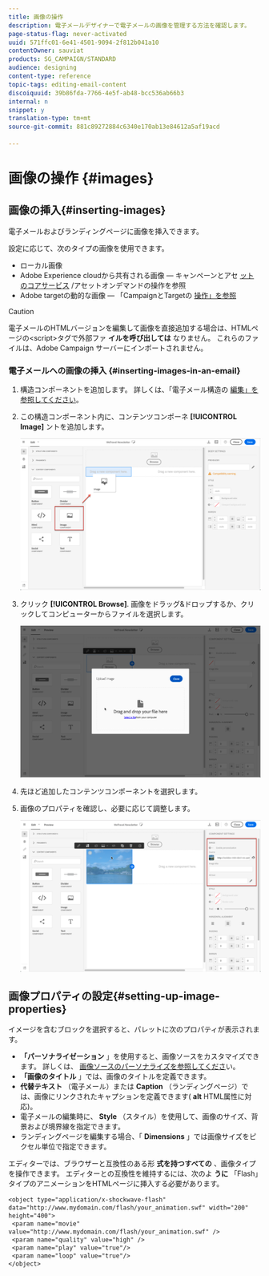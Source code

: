 ```yaml
---
title: 画像の操作
description: 電子メールデザイナーで電子メールの画像を管理する方法を確認します。
page-status-flag: never-activated
uuid: 571ffc01-6e41-4501-9094-2f812b041a10
contentOwner: sauviat
products: SG_CAMPAIGN/STANDARD
audience: designing
content-type: reference
topic-tags: editing-email-content
discoiquuid: 39b86fda-7766-4e5f-ab48-bcc536ab66b3
internal: n
snippet: y
translation-type: tm+mt
source-git-commit: 881c89272884c6340e170ab13e84612a5af19acd

---
```



# 画像の操作 {#images}

## 画像の挿入{#inserting-images}

電子メールおよびランディングページに画像を挿入できます。

設定に応じて、次のタイプの画像を使用できます。

* ローカル画像
* Adobe Experience cloudから共有される画像 — キャンペーンとアセ [ットのコアサービス](../../integrating/using/working-with-campaign-and-assets-core-service.md) /アセットオンデマンドの操作を参照
* Adobe targetの動的な画像 — 「CampaignとTargetの [操作」を参照](../../integrating/using/about-campaign-target-integration.md)

>[!CAUTION]
>
>電子メールのHTMLバージョンを編集して画像を直接追加する場合は、HTMLページの&lt;script>タグで外部ファ **イルを呼び出しては** なりません。 これらのファイルは、Adobe Campaign サーバーにインポートされません。

### 電子メールへの画像の挿入 {#inserting-images-in-an-email}

1. 構造コンポーネントを追加します。 詳しくは、「電子メール構造の [編集」を参照してください](../../designing/using/designing-from-scratch.md#defining-the-email-structure)。
1. この構造コンポーネント内に、コンテンツコンポーネ **[!UICONTROL Image]** ントを追加します。

   ![](assets/des_insert_images_1.png)

1. クリック **[!UICONTROL Browse]**. 画像をドラッグ&amp;ドロップするか、クリックしてコンピューターからファイルを選択します。

   ![](assets/des_insert_images_2.png)

1. 先ほど追加したコンテンツコンポーネントを選択します。
1. 画像のプロパティを確認し、必要に応じて調整します。

   ![](assets/des_insert_images_3.png)

## 画像プロパティの設定{#setting-up-image-properties}

イメージを含むブロックを選択すると、パレットに次のプロパティが表示されます。

* **「パーソナライゼーション** 」を使用すると、画像ソースをカスタマイズできます。 詳しくは、 [画像ソースのパーソナライズを参照してくださ](../../designing/using/personalization.md#personalizing-an-image-source)い。
* **「画像のタイトル** 」では、画像のタイトルを定義できます。
* **代替テキスト** （電子メール）または **Caption** （ランディングページ）では、画像にリンクされたキャプションを定義できます( **alt** HTML属性に対応)。
* 電子メールの編集時に、 **Style** （スタイル）を使用して、画像のサイズ、背景および境界線を指定できます。
* ランディングページを編集する場合、「 **Dimensions** 」では画像サイズをピクセル単位で指定できます。

エディターでは、ブラウザーと互換性のある形 **式を持つすべての** 、画像タイプを操作できます。 エディターとの互換性を維持するには、次のよ **うに** 「Flash」タイプのアニメーションをHTMLページに挿入する必要があります。

```
<object type="application/x-shockwave-flash" data="http://www.mydomain.com/flash/your_animation.swf" width="200" height="400">
 <param name="movie" value="http://www.mydomain.com/flash/your_animation.swf" />
 <param name="quality" value="high" />
 <param name="play" value="true"/>
 <param name="loop" value="true"/> 
</object>
```

<!--
## Modifying images with the Adobe Creative SDK{#modifying-images-with-the-adobe-creative-sdk}

You can edit images and use a complete set of features powered by the Adobe Creative SDK to enhance your images directly in the content editor when editing emails or landing pages.

The image editor offers a powerful, full-featured image editing UI component that allows you to edit images and apply effects and frames, original high-quality stickers, beautiful overlays, fun features like tilt shift and color splash, pro-level adjustments and more.

To modify an image with the Adobe Creative SDK:

1. Select the image.
1. In the toolbar, click the Creative Cloud icon.

   ![](assets/des_creative_sdk_icon.png)

1. Select the tool you want to use through the icons on the top of the window to modify the image.

   ![](assets/email_designer_ccsdktoolbar.png)

1. Click **[!UICONTROL Save]** when modifications are done. The updated image is saved on Adobe Campaign server and ready to be used.

>[!NOTE]
>
>Tools offered in the image editor cannot be customized.
-->